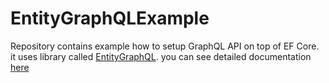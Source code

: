 # EntityGraphQLExample

Repository contains example how to setup GraphQL API on top of EF Core. it uses library called [EntityGraphQL](https://github.com/EntityGraphQL/EntityGraphQL).
you can see detailed documentation [here](https://entitygraphql.github.io/)